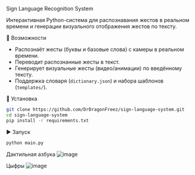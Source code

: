 Sign Language Recognition System

Интерактивная Python-система для распознавания жестов в реальном времени и генерации визуального отображения жестов по тексту.

📌 Возможности

- Распознаёт жесты (буквы и базовые слова) с камеры в реальном времени.
- Переводит распознанные жесты в текст.
- Генерирует визуальные жесты (видео/анимации) по введённому тексту.
- Поддержка словаря (`dictionary.json`) и набора шаблонов (`templates/`).

🚀 Установка

```bash
git clone https://github.com/DrDragonFreez/sign-language-system.git
cd sign-language-system
pip install -r requirements.txt
```

▶️ Запуск

```bash
python main.py
```

Дактильная азбука
![image](https://github.com/user-attachments/assets/4263334d-4838-4509-af51-e8dd2062d7b7)

Цыфры
![image](https://github.com/user-attachments/assets/67c1e724-84ad-4a78-a7c4-fbb9d0f3a695)

